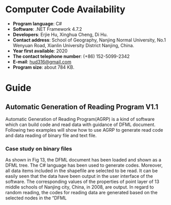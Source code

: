 # Computer Code Availability
- **Program language**: C#  
- **Software**: .NET Framework 4.7.2  
- **Developers**: Erjie Hu, Xinghua Cheng, Di Hu.  
- **Contact address**: School of Geography, Nanjing Normal University, No.1 Wenyuan Road, Xianlin University District Nanjing, China.   
- **Year first available**: 2020  
- **The contact telephone number**: (+86) 152-5099-2342  
- **E-mail**: hud316@gmail.com  
- **Program size**: about 784 KB.  
# Guide
## Automatic Generation of Reading Program V1.1
Automatic Generation of Reading Program(AGRP) is a kind of software which can build code and read data with guidance of DFML document. Following two examples will show how to use AGRP to generate read code and data reading of binary file and text file.

### Case study on binary files
As shown in Fig 13, the DFML document has been loaded and shown as a DFML
tree. The C# language has been used to generate codes. Moreover, all data items included
in the shapefile are selected to be read. It can be easily seen that the data have been output
in the user interface of the software. The corresponding values of the properties of point
layer of 13 middle schools of Nanjing city, China, in 2008, are output. In regard to random
reading, the codes for reading data are generated based on the selected nodes in the “DFML


